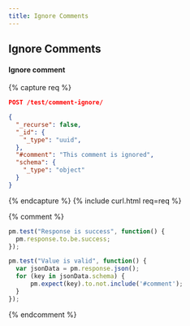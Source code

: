 ```yaml
---
title: Ignore Comments
---
```


## Ignore Comments


#### Ignore comment

{% capture req %}

```json
POST /test/comment-ignore/

{
  "_recurse": false,
  "_id": {
    "_type": "uuid",
  },
  "#comment": "This comment is ignored",
  "schema": {
    "_type": "object"
  }
}
```

{% endcapture %}
{% include curl.html req=req %}

{% comment %}
```js
pm.test("Response is success", function() {
  pm.response.to.be.success;
});
```

```js
pm.test("Value is valid", function() {
  var jsonData = pm.response.json();
  for (key in jsonData.schema) {
      pm.expect(key).to.not.include('#comment');
  }
});
```
{% endcomment %}